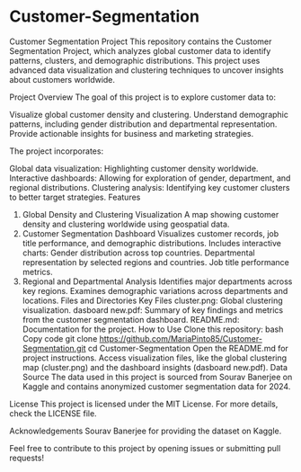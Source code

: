 # Customer-Segmentation
Customer Segmentation Project
This repository contains the Customer Segmentation Project, which analyzes global customer data to identify patterns, clusters, and demographic distributions. This project uses advanced data visualization and clustering techniques to uncover insights about customers worldwide.

 Project Overview
The goal of this project is to explore customer data to:

Visualize global customer density and clustering.
Understand demographic patterns, including gender distribution and departmental representation.
Provide actionable insights for business and marketing strategies.

The project incorporates:

Global data visualization: Highlighting customer density worldwide.
Interactive dashboards: Allowing for exploration of gender, department, and regional distributions.
Clustering analysis: Identifying key customer clusters to better target strategies.
Features
1. Global Density and Clustering Visualization
A map showing customer density and clustering worldwide using geospatial data.
2. Customer Segmentation Dashboard
Visualizes customer records, job title performance, and demographic distributions.
Includes interactive charts:
Gender distribution across top countries.
Departmental representation by selected regions and countries.
Job title performance metrics.
3. Regional and Departmental Analysis
Identifies major departments across key regions.
Examines demographic variations across departments and locations.
Files and Directories
Key Files
cluster.png: Global clustering visualization.
dasboard new.pdf: Summary of key findings and metrics from the customer segmentation dashboard.
README.md: Documentation for the project.
How to Use
Clone this repository:
bash
Copy code
git clone https://github.com/MariaPinto85/Customer-Segmentation.git
cd Customer-Segmentation
Open the README.md for project instructions.
Access visualization files, like the global clustering map (cluster.png) and the dashboard insights (dasboard new.pdf).
Data Source
The data used in this project is sourced from Sourav Banerjee on Kaggle and contains anonymized customer segmentation data for 2024.

License
This project is licensed under the MIT License. For more details, check the LICENSE file.

Acknowledgements
Sourav Banerjee for providing the dataset on Kaggle.

Feel free to contribute to this project by opening issues or submitting pull requests!
